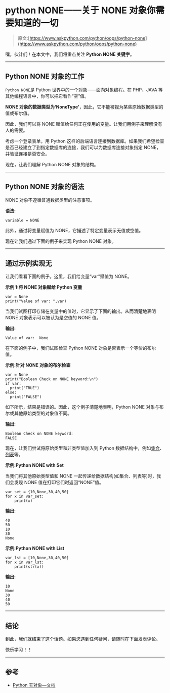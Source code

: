 # python NONE——关于 NONE 对象你需要知道的一切

> 原文:[https://www.askpython.com/python/oops/python-none](https://www.askpython.com/python/oops/python-none)

嘿，伙计们！在本文中，我们将重点关注 **Python NONE 关键字**。

* * *

## Python NONE 对象的工作

`Python NONE`是 Python 世界中的一个对象——面向对象编程。在 PHP、JAVA 等其他编程语言中，你可以把它看作“空”值。

**NONE 对象的数据类型为‘NoneType’**，因此，它不能被视为某些原始数据类型的值或布尔值。

因此，我们可以将 NONE 赋值给任何正在使用的变量。让我们用例子来理解没有人的需要。

考虑一个登录表单，用 Python 这样的后端语言连接到数据库。如果我们希望检查是否已经建立了到指定数据库的连接，我们可以为数据库连接对象指定 NONE，并验证连接是否安全。

现在，让我们理解 Python NONE 对象的结构。

* * *

## Python NONE 对象的语法

NONE 对象不遵循普通数据类型的注意事项。

**语法:**

```
variable = NONE

```

此外，通过将变量赋值为 NONE，它描述了特定变量表示无值或空值。

现在让我们通过下面的例子来实现 Python NONE 对象。

* * *

## 通过示例实现无

让我们看看下面的例子。这里，我们给变量“var”赋值为 NONE。

**示例 1:将 NONE 对象赋给 Python 变量**

```
var = None
print("Value of var: ",var)

```

当我们试图打印存储在变量中的值时，它显示了下面的输出。从而清楚地表明 NONE 对象表示可以被认为是空值的 NONE 值。

**输出:**

```
Value of var:  None

```

在下面的例子中，我们试图检查 Python NONE 对象是否表示一个等价的布尔值。

**示例:针对 NONE 对象的布尔检查**

```
var = None
print("Boolean Check on NONE keyword:\n")
if var:
  print("TRUE")
else:
  print("FALSE")

```

如下所示，结果是错误的。因此，这个例子清楚地表明，Python NONE 对象与布尔或其他原始类型的对象值不同。

**输出:**

```
Boolean Check on NONE keyword:
FALSE

```

现在，让我们尝试将原始类型和非类型值加入到 Python 数据结构中，例如[集合](https://www.askpython.com/python/set/python-set)、[列表](https://www.askpython.com/python/list/python-list)等。

**示例:Python NONE with Set**

当我们将其他原始类型值和 NONE 一起传递给数据结构(如集合、列表等)时，我们会发现 NONE 值在打印它们时返回“NONE”值。

```
var_set = {10,None,30,40,50}
for x in var_set:
    print(x)

```

**输出:**

```
40
50
10
30
None

```

**示例:Python NONE with List**

```
var_lst = [10,None,30,40,50]
for x in var_lst:
    print(str(x))

```

**输出:**

```
10
None
30
40
50

```

* * *

## 结论

到此，我们就结束了这个话题。如果您遇到任何疑问，请随时在下面发表评论。

快乐学习！！

* * *

## 参考

*   [Python 无对象—文档](https://docs.python.org/3/c-api/none.html)